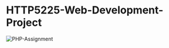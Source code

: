 # HTTP5225-Web-Development-Project
![PHP-Assignment](https://github.com/SaloniP26/HTTP5225-Web-Development-Project/assets/144495609/6efcd60a-fff4-4bd0-a50b-9139569216d3)
